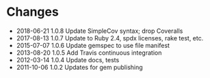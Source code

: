 # Changes

* 2018-06-21 1.0.8 Update SimpleCov syntax; drop Coveralls
* 2017-08-13 1.0.7 Update to Ruby 2.4, spdx licenses, rake test, etc.
* 2015-07-07 1.0.6 Update gemspec to use file manifest
* 2013-08-20 1.0.5 Add Travis continuous integration
* 2012-03-14 1.0.4 Update docs, tests
* 2011-10-06 1.0.2 Updates for gem publishing
